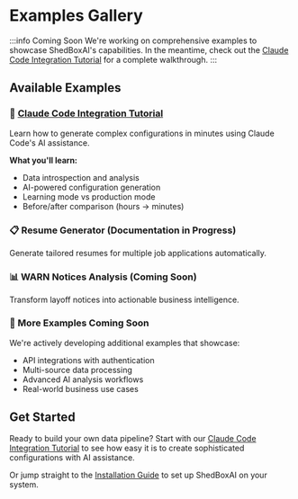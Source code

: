 # Examples Gallery

:::info Coming Soon
We're working on comprehensive examples to showcase ShedBoxAI's capabilities. In the meantime, check out the [Claude Code Integration Tutorial](/docs/claude-code-integration) for a complete walkthrough.
:::

## Available Examples

### 🚀 [Claude Code Integration Tutorial](/docs/claude-code-integration)
Learn how to generate complex configurations in minutes using Claude Code's AI assistance.

**What you'll learn:**
- Data introspection and analysis
- AI-powered configuration generation
- Learning mode vs production mode
- Before/after comparison (hours → minutes)

### 📋 Resume Generator (Documentation in Progress)
Generate tailored resumes for multiple job applications automatically.

### 📊 WARN Notices Analysis (Coming Soon)
Transform layoff notices into actionable business intelligence.

### 💼 More Examples Coming Soon
We're actively developing additional examples that showcase:
- API integrations with authentication
- Multi-source data processing
- Advanced AI analysis workflows
- Real-world business use cases

## Get Started

Ready to build your own data pipeline? Start with our [Claude Code Integration Tutorial](/docs/claude-code-integration) to see how easy it is to create sophisticated configurations with AI assistance.

Or jump straight to the [Installation Guide](/docs/getting-started/installation) to set up ShedBoxAI on your system.
